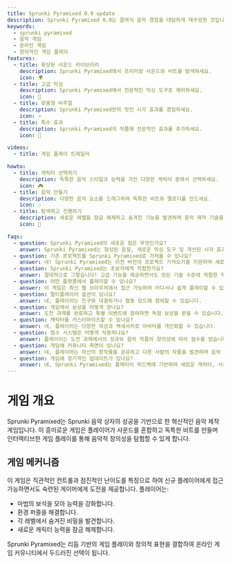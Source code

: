 ```yaml
---
title: Sprunki Pyramixed 0.9 update
description: Sprunki Pyramixed 0.9는 클래식 음악 경험을 대담하게 재구성한 것입니다. 창의성과 혁신이 만나는 곳으로, 플레이어가 향상된 도구와 기능 세트를 사용하여 독특한 사운드스케이프를 만들 수 있습니다.
keywords:
  - sprunki pyramixed
  - 음악 게임
  - 온라인 게임
  - 창의적인 게임 플레이
features:
  - title: 향상된 사운드 라이브러리
    description: Sprunki Pyramixed에서 프리미엄 사운드와 비트를 탐색하세요.
    icon: 🌍
  - title: 고급 믹싱
    description: Sprunki Pyramixed에서 전문적인 믹싱 도구로 제어하세요.
    icon: 🧩
  - title: 맞춤형 비주얼
    description: Sprunki Pyramixed만의 멋진 시각 효과를 경험하세요.
    icon: ⭐
  - title: 특수 효과
    description: Sprunki Pyramixed의 작품에 전문적인 효과를 추가하세요.
    icon: 💫

videos:
  - title: 게임 플레이 트레일러

howto:
  - title: 캐릭터 선택하기
    description: 독특한 음악 스타일과 능력을 가진 다양한 캐릭터 중에서 선택하세요.
    icon: 🎮
  - title: 음악 만들기
    description: 다양한 음악 요소를 드래그하여 독특한 비트와 멜로디를 만드세요.
    icon: 🎶
  - title: 탐색하고 진행하기
    description: 새로운 레벨을 잠금 해제하고 숨겨진 기능을 발견하며 음악 제작 기술을 마스터하세요.
    icon: 🚀

faqs:
  - question: Sprunki Pyramixed의 새로운 점은 무엇인가요?
    answer: Sprunki Pyramixed는 향상된 음질, 새로운 믹싱 도구 및 개선된 시각 효과를 도입하여 향상된 음악 경험을 제공합니다.
  - question: 기존 프로젝트를 Sprunki Pyramixed로 가져올 수 있나요?
    answer: 네! Sprunki Pyramixed는 이전 버전의 프로젝트 가져오기를 지원하며 새로운 개선 옵션을 제공합니다.
  - question: Sprunki Pyramixed는 초보자에게 적합한가요?
    answer: 절대적으로 그렇습니다! 고급 기능을 제공하면서도 모든 기술 수준에 적합한 직관적인 인터페이스를 유지합니다.
  - question: 어떤 플랫폼에서 플레이할 수 있나요?
    answer: 이 게임은 최신 웹 브라우저에서 접근 가능하여 어디서나 쉽게 플레이할 수 있습니다.
  - question: 멀티플레이어 옵션이 있나요?
    answer: 네, 플레이어는 친구와 대결하거나 협동 모드에 참여할 수 있습니다.
  - question: 게임에서 보상을 어떻게 얻나요?
    answer: 도전 과제를 완료하고 특별 이벤트에 참여하면 독점 보상을 받을 수 있습니다.
  - question: 캐릭터를 커스터마이즈할 수 있나요?
    answer: 네, 플레이어는 다양한 의상과 액세서리로 아바타를 개인화할 수 있습니다.
  - question: 점수 시스템은 어떻게 작동하나요?
    answer: 플레이어는 도전 과제에서의 성과와 음악 작품의 창의성에 따라 점수를 얻습니다.
  - question: 게임에 커뮤니티 측면이 있나요?
    answer: 네, 플레이어는 자신의 창작물을 공유하고 다른 사람의 작품을 발견하며 음악 제작자 커뮤니티와 소통할 수 있습니다.
  - question: 게임에 정기적인 업데이트가 있나요?
    answer: 네, Sprunki Pyramixed는 플레이어 피드백에 기반하여 새로운 캐릭터, 사운드 및 기능이 포함된 정기적인 업데이트를 받을 것입니다.
---
```


# 게임 개요

Sprunki Pyramixed는 Sprunki 음악 상자의 성공을 기반으로 한 혁신적인 음악 제작 게임입니다. 이 흥미로운 게임은 플레이어가 사운드를 혼합하고 독특한 비트를 만들며 인터랙티브한 게임 플레이를 통해 음악적 창의성을 탐험할 수 있게 합니다.

## 게임 메커니즘

이 게임은 직관적인 컨트롤과 점진적인 난이도를 특징으로 하여 신규 플레이어에게 접근 가능하면서도 숙련된 게이머에게 도전을 제공합니다. 플레이어는:

- 마법의 보석을 모아 능력을 강화합니다.
- 환경 퍼즐을 해결합니다.
- 각 레벨에서 숨겨진 비밀을 발견합니다.
- 새로운 캐릭터 능력을 잠금 해제합니다.

Sprunki Pyramixed는 리듬 기반의 게임 플레이와 창의적 표현을 결합하여 온라인 게임 커뮤니티에서 두드러진 선택이 됩니다.
